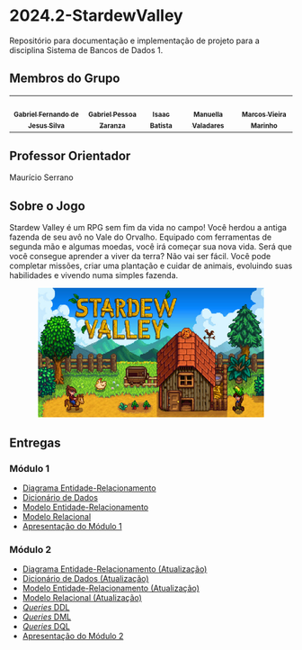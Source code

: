 # 2024.2-StardewValley
Repositório para documentação e implementação de projeto para a disciplina Sistema de Bancos de Dados 1.

## Membros do Grupo
<table>
  <tr>
    <td align="center"><a href="https://github.com/MMcLovin"><img style="border-radius: 60%;" src="https://github.com/MMcLovin.png" width="200px;" alt=""/><br /><sub><b>Gabriel Fernando de Jesus Silva</b></sub></a><br /></td>
    <td align="center"><a href="https://github.com/GZaranza"><img style="border-radius: 60%;" src="https://github.com/GZaranza.png" width="200px;" alt=""/><br /><sub><b>Gabriel Pessoa Zaranza</b></sub></a><br /></td>
    <td align="center"><a href="https://github.com/isaacbatista26"><img style="border-radius: 60%;" src="https://github.com/isaacbatista26.png" width="200px;" alt=""/><br /><sub><b>Isaac Batista</b></sub></a><br /></td>
    <td align="center"><a href="https://github.com/manuvaladares"><img style="border-radius: 60%;" src="https://github.com/manuvaladares.png" width="200px;" alt=""/><br /><sub><b>Manuella Valadares</b></sub></a><br /></td>
    <td align="center"><a href="https://github.com/devMarcosVM"><img style="border-radius: 60%;" src="https://github.com/devMarcosVM.png" width="200px;" alt=""/><br /><sub><b>Marcos Vieira Marinho</b></sub></a><br /></td>
  </tr>
</table>


## Professor Orientador
Maurício Serrano

## Sobre o Jogo
Stardew Valley é um RPG sem fim da vida no campo! Você herdou a antiga fazenda de seu avô no Vale do Orvalho. Equipado com ferramentas de segunda mão e algumas moedas, você irá começar sua nova vida. Será que você consegue aprender a viver da terra? Não vai ser fácil. Você pode completar missões, criar uma plantação e cuidar de animais, evoluindo suas habilidades e vivendo numa simples fazenda. 

<div align="center"> <img src="img/capa.jpg" height="230" width="auto"/> </div>

## Entregas

### Módulo 1
  - [Diagrama Entidade-Relacionamento](./entrega-01/DER.md/#anchor-link-modulo1)
  - [Dicionário de Dados](./entrega-01/DicionáriodeDados.md/#anchor-link-modulo1)
  - [Modelo Entidade-Relacionamento](./entrega-01/MER.md/#anchor-link-modulo1)
  - [Modelo Relacional](./entrega-01/MREL.md/#anchor-link-modulo1)
  - [Apresentação do Módulo 1](./entrega-01/apresentação_1.md)

### Módulo 2

  - [Diagrama Entidade-Relacionamento (Atualização)](./entrega-01/DER.md/#anchor-link-modulo2)
  - [Dicionário de Dados (Atualização)](./entrega-01/DicionáriodeDados.md/#anchor-link-modulo2)
  - [Modelo Entidade-Relacionamento (Atualização)](./entrega-01/MER.md/#anchor-link-modulo2)
  - [Modelo Relacional (Atualização)](./entrega-01/MREL.md/#anchor-link-modulo2)
  - [*Queries* DDL](https://github.com/SBD1/2024.2-StardewValley/blob/main/game/db/ddl.sql)
  - [*Queries* DML](https://github.com/SBD1/2024.2-StardewValley/blob/main/game/db/dml.sql)
  - [*Queries* DQL](https://github.com/SBD1/2024.2-StardewValley/blob/main/game/db/dql.sql)
  - [Apresentação do Módulo 2](./entrega-02/apresentação_2.md)
  



